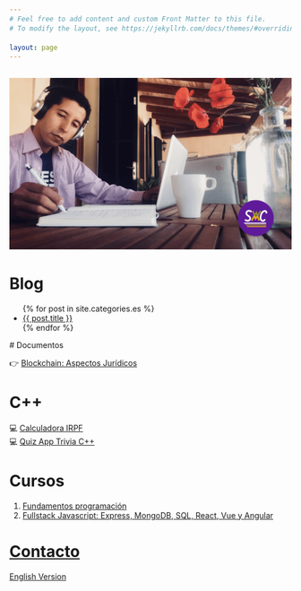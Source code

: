 ```yaml
---
# Feel free to add content and custom Front Matter to this file.
# To modify the layout, see https://jekyllrb.com/docs/themes/#overriding-theme-defaults

layout: page
---
```

![law code man seated writing](../assets/img/swc.png)
---
# Blog

<ul>
  {% for post in site.categories.es %}
    <li>
      <a href="{{ post.url }}">{{ post.title }}</a>
    </li>
  {% endfor %}
</ul>
# Documentos

&#128073; [Blockchain: Aspectos Jurídicos](/blockchain-juridico/)

# C++
💻 [Calculadora IRPF](https://gist.github.com/cmarchena/0a19ea91c0a7fd4d2d31ee49168412cd)<br/>
💻 [Quiz App Trivia C++](https://gist.github.com/cmarchena/7c75d6755b3211661f9e272dce14ede9)

# Cursos
1. [Fundamentos programación](https://github.com/SprintWithCarlos/coding-classes/tree/master/modulos/coding-101)
2. [Fullstack Javascript: Express, MongoDB, SQL, React, Vue y Angular](https://github.com/SprintWithCarlos/coding-classes)

# [Contacto](/es/contacto)


[English Version](/)

